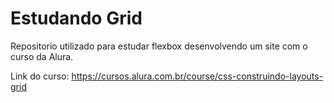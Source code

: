 # Estudando Grid

Repositorio utilizado para estudar flexbox desenvolvendo um site com o curso da Alura.

Link do curso: https://cursos.alura.com.br/course/css-construindo-layouts-grid
